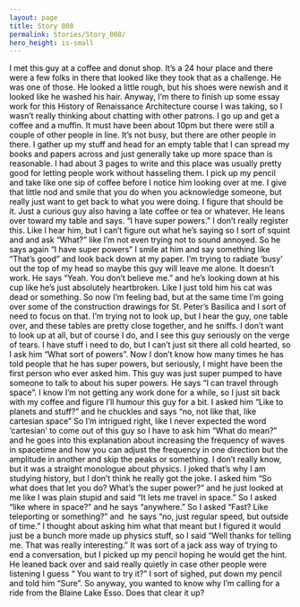 ```yaml
---
layout: page
title: Story 008
permalink: Stories/Story_008/
hero_height: is-small
---
```

<div class="paragraph"><span><span style="color:rgb(0, 0, 0)">I met this guy at a coffee and donut shop. It’s a 24 hour place and there were a few folks in there that looked like they took that as a challenge. He was one of those. He looked a little rough, but his shoes were newish and it looked like he washed his hair.</span></span>  
<span></span><span><span style="color:rgb(0, 0, 0)">Anyway, I’m there to finish up some essay work for this History of Renaissance Architecture course I was taking, so I wasn’t really thinking about chatting with other patrons. I go up and get a coffee and a muffin. It must have been about 10pm but there were still a couple of other people in line. It’s not busy, but there are other people in there.</span></span>  
<span></span><span><span style="color:rgb(0, 0, 0)">I gather up my stuff and head for an empty table that I can spread my books and papers across and just generally take up more space than is reasonable. I had about 3 pages to write and this place was usually pretty good for letting people work without hasseling them. I pick up my pencil and take like one sip of coffee before I notice him looking over at me. I give that little nod and smile that you do when you acknowledge someone, but really just want to get back to what you were doing. I figure that should be it. Just a curious guy also having a late coffee or tea or whatever.</span></span>  
<span></span><span><span style="color:rgb(0, 0, 0)">He leans over toward my table and says. “I have super powers.”</span></span>  
<span></span><span><span style="color:rgb(0, 0, 0)">I don’t really register this. Like I hear him, but I can’t figure out what he’s saying so I sort of squint and and ask “What?” like I’m not even trying not to sound annoyed.</span></span>  
<span></span><span><span style="color:rgb(0, 0, 0)">So he says again “I have super powers”</span></span>  
<span></span><span><span style="color:rgb(0, 0, 0)">I smile at him and say something like “That’s good” and look back down at my paper. I’m trying to radiate ‘busy’ out the top of my head so maybe this guy will leave me alone. It doesn’t work.</span></span>  
<span></span><span><span style="color:rgb(0, 0, 0)">He says “Yeah. You don’t believe me.” and he’s looking down at his cup like he’s just absolutely heartbroken. Like I just told him his cat was dead or something.</span></span>  
<span></span><span><span style="color:rgb(0, 0, 0)">So now I’m feeling bad, but at the same time I’m going over some of the construction drawings for St. Peter’s Basilica and I sort of need to focus on that. I’m trying not to look up, but I hear the guy, one table over, and these tables are pretty close together, and he sniffs.</span></span>  
<span></span><span><span style="color:rgb(0, 0, 0)">I don’t want to look up at all, but of course I do, and I see this guy seriously on the verge of tears. I have stuff i need to do, but I can’t just sit there all cold hearted, so I ask him “What sort of powers”.</span></span>  
<span></span><span><span style="color:rgb(0, 0, 0)">Now I don’t know how many times he has told people that he has super powers, but seriously, I might have been the first person who ever asked him. This guy was just super pumped to have someone to talk to about his super powers.</span></span>  
<span></span><span><span style="color:rgb(0, 0, 0)">He says “I can travel through space”. I know I’m not getting any work done for a while, so I just sit back with my coffee and figure I’ll humour this guy for a bit.</span></span>  
<span></span><span><span style="color:rgb(0, 0, 0)">I asked him “Like to planets and stuff?” and he chuckles and says “no, not like that, like cartesian space”</span></span>  
<span></span><span><span style="color:rgb(0, 0, 0)">So I’m intrigued right, like I never expected the word ‘cartesian’ to come out of this guy so I have to ask him “What do mean?” and he goes into this explanation about increasing the frequency of waves in spacetime and how you can adjust the frequency in one direction but the amplitude in another and skip the peaks or something. I don’t really know, but it was a straight monologue about physics. I joked that’s why I am studying history, but I don’t think he really got the joke.</span></span>  
<span></span><span><span style="color:rgb(0, 0, 0)">I asked him “So what does that let you do? What’s the super power?” and he just looked at me like I was plain stupid and said “It lets me travel in space.”</span></span>  
<span></span><span><span style="color:rgb(0, 0, 0)">So I asked “like where in space?” and he says “anywhere.”</span></span>  
<span></span><span><span style="color:rgb(0, 0, 0)">So I asked “Fast? Like teleporting or something?” and  he says “no, just regular speed, but outside of time.”</span></span>  
<span></span><span><span style="color:rgb(0, 0, 0)">I thought about asking him what that meant but I figured it would just be a bunch more made up physics stuff, so I said “Well thanks for telling me. That was really interesting.”</span></span>  
<span></span><span><span style="color:rgb(0, 0, 0)">It was sort of a jack ass way of trying to end a conversation, but I picked up my pencil hoping he would get the hint.</span></span>  
<span></span><span><span style="color:rgb(0, 0, 0)">He leaned back over and said really quietly in case other people were listening I guess “ You want to try it?”</span></span>  
<span></span><span><span style="color:rgb(0, 0, 0)">I sort of sighed, put down my pencil and told him “Sure”.</span></span>  
<span></span><span><span style="color:rgb(0, 0, 0)">So anyway, you wanted to know why I’m calling for a ride from the Blaine Lake Esso. Does that clear it up?</span></span>  
<span></span>  
​</div>